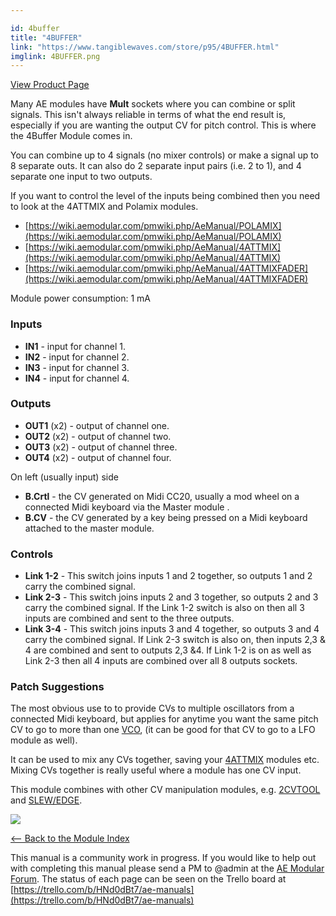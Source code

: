 ```yaml
---

id: 4buffer
title: "4BUFFER"
link: "https://www.tangiblewaves.com/store/p95/4BUFFER.html"
imglink: 4BUFFER.png
---
```



[View Product Page](https://www.tangiblewaves.com/store/p95/4BUFFER.html)

Many AE modules have **Mult** sockets where you can combine or split signals. This isn't always reliable in terms of what the end result is, especially if you are wanting the output CV for pitch control. This is where the 4Buffer Module comes in.

You can combine up to 4 signals (no mixer controls) or make a signal up to 8 separate outs. It can also do 2 separate input pairs (i.e. 2 to 1), and 4 separate one input to two outputs.

If you want to control the level of the inputs being combined then you need to look at the 4ATTMIX and Polamix modules.

*   [https://wiki.aemodular.com/pmwiki.php/AeManual/POLAMIX](https://wiki.aemodular.com/pmwiki.php/AeManual/POLAMIX)
*   [https://wiki.aemodular.com/pmwiki.php/AeManual/4ATTMIX](https://wiki.aemodular.com/pmwiki.php/AeManual/4ATTMIX)
*   [https://wiki.aemodular.com/pmwiki.php/AeManual/4ATTMIXFADER](https://wiki.aemodular.com/pmwiki.php/AeManual/4ATTMIXFADER)

Module power consumption: 1 mA

### Inputs

*   **IN1** - input for channel 1.
*   **IN2** - input for channel 2.
*   **IN3** - input for channel 3.
*   **IN4** - input for channel 4.

### Outputs

*   **OUT1** (x2) - output of channel one.
*   **OUT2** (x2) - output of channel two.
*   **OUT3** (x2) - output of channel three.
*   **OUT4** (x2) - output of channel four.

On left (usually input) side

*   **B.Crtl** - the CV generated on Midi CC20, usually a mod wheel on a connected Midi keyboard via the Master module .
*   **B.CV** - the CV generated by a key being pressed on a Midi keyboard attached to the master module.

### Controls

*   **Link 1-2** - This switch joins inputs 1 and 2 together, so outputs 1 and 2 carry the combined signal.
*   **Link 2-3** - This switch joins inputs 2 and 3 together, so outputs 2 and 3 carry the combined signal. If the Link 1-2 switch is also on then all 3 inputs are combined and sent to the three outputs.
*   **Link 3-4** - This switch joins inputs 3 and 4 together, so outputs 3 and 4 carry the combined signal. If Link 2-3 switch is also on, then inputs 2,3 & 4 are combined and sent to outputs 2,3 &4. If Link 1-2 is on as well as Link 2-3 then all 4 inputs are combined over all 8 outputs sockets.

### Patch Suggestions

The most obvious use to to provide CVs to multiple oscillators from a connected Midi keyboard, but applies for anytime you want the same pitch CV to go to more than one [VCO](https://wiki.aemodular.com/pmwiki.php/AeManual/2OSCD), (it can be good for that CV to go to a LFO module as well).

It can be used to mix any CVs together, saving your [4ATTMIX](https://wiki.aemodular.com/pmwiki.php/AeManual/4ATTMIX) modules etc. Mixing CVs together is really useful where a module has one CV input.

This module combines with other CV manipulation modules, e.g. [2CVTOOL](https://wiki.aemodular.com/pmwiki.php/AeManual/2CVTOOL) and [SLEW/EDGE](https://wiki.aemodular.com/pmwiki.php/AeManual/SLEWEDGE).

[![](/images/th00---4BUFFER.png.jpg)](https://wiki.aemodular.com/uploads/AeManual/4BUFFER/4BUFFER.png "4BUFFER")

[<-- Back to the Module Index](https://wiki.aemodular.com/pmwiki.php/AeManual/Modules)

This manual is a community work in progress. If you would like to help out with completing this manual please send a PM to @admin at the [AE Modular Forum](http://forum.aemodular.com). The status of each page can be seen on the Trello board at [https://trello.com/b/HNd0dBt7/ae-manuals](https://trello.com/b/HNd0dBt7/ae-manuals)